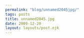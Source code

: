 ```yaml
---
permalink: "blog/unnamed2045jpg/"
tags: posts
title: unnamed2045.jpg
date: 2009-12-20
layout: layouts/post.njk
---
```


